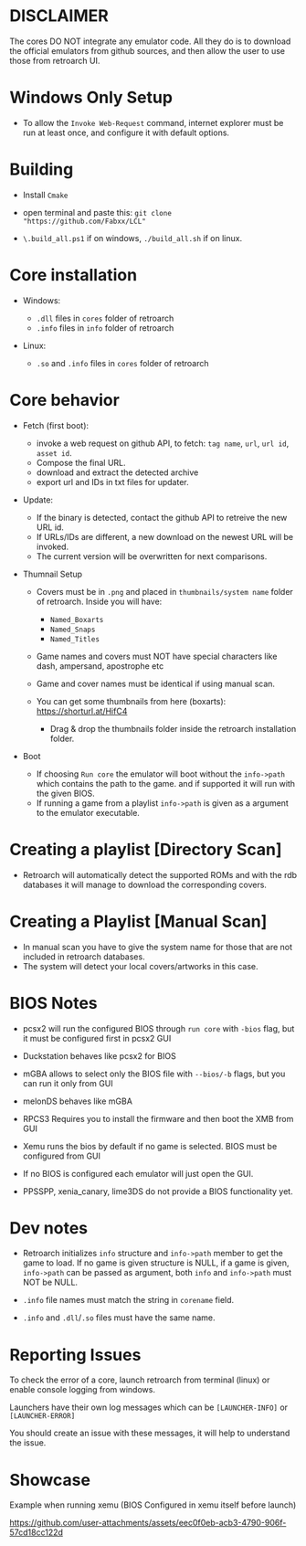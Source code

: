 # DISCLAIMER
The cores DO NOT integrate any emulator code. All they do is to download the official emulators from github sources, and then allow the user to use those from retroarch UI.

# Windows Only Setup

- To allow the `Invoke Web-Request` command, internet explorer must be run at least once, and configure it with default options.
 

# Building

- Install `Cmake`

- open terminal and paste this: `git clone "https://github.com/Fabxx/LCL"`

- `\.build_all.ps1` if on windows, `./build_all.sh` if on linux.

# Core installation

- Windows:
  - `.dll` files in `cores` folder of retroarch
  - `.info` files in `info` folder of retroarch

- Linux:
  - `.so` and `.info` files in `cores` folder of retroarch
  
 
# Core behavior

- Fetch (first boot):
   - invoke a web request on github API, to fetch: `tag name`, `url`, `url id`, `asset id`.
   - Compose the final URL.
   - download and extract the detected archive
   - export url and IDs in txt files for updater.

- Update:
   - If the binary is detected, contact the github API to retreive the new URL id.
   - If URLs/IDs are different, a new download on the newest URL will be invoked.
   - The current version will be overwritten for next comparisons.

- Thumnail Setup
   -  Covers must be in `.png` and placed in `thumbnails/system name` folder of retroarch. Inside you will have:
      - `Named_Boxarts`
      - `Named_Snaps`
      - `Named_Titles`
        
  - Game names and covers must NOT have special characters like dash, ampersand, apostrophe etc
  - Game and cover names must be identical if using manual scan.
  - You can get some thumbnails from here (boxarts): https://shorturl.at/HifC4
    - Drag & drop the thumbnails folder inside the retroarch installation folder.

- Boot
   - If choosing `Run core` the emulator will boot without the `info->path` which contains the path to the game.
     and if supported it will run with the given BIOS.
   - If running a game from a playlist `info->path` is given as a argument to the emulator executable.



# Creating a playlist [Directory Scan]

- Retroarch will automatically detect the supported ROMs and with the rdb databases it will manage to download the corresponding
  covers.

# Creating a Playlist [Manual Scan]

- In manual scan you have to give the system name for those that are not included in retroarch databases.
- The system will detect your local covers/artworks in this case.

# BIOS Notes
  - pcsx2 will run the configured BIOS through `run core` with `-bios` flag, but it must be configured first in pcsx2 GUI
    
  - Duckstation behaves like pcsx2 for BIOS
    
  - mGBA allows to select only the BIOS file with `--bios/-b` flags, but you can run it only from GUI
 
  - melonDS behaves like mGBA
 
  - RPCS3 Requires you to install the firmware and then boot the XMB from GUI
    
  - Xemu runs the bios by default if no game is selected. BIOS must be configured from GUI
    
  - If no BIOS is configured each emulator will just open the GUI.

  - PPSSPP, xenia_canary, lime3DS do not provide a BIOS functionality yet.


# Dev notes

- Retroarch initializes `info` structure and `info->path` member to get the game to load. If no game is given structure is NULL, if a game is given,
  `info->path` can be passed as argument, both `info` and `info->path` must NOT be NULL.

- `.info` file names must match the string in `corename` field.

- `.info` and `.dll`/`.so` files must have the same name.

# Reporting Issues
To check the error of a core, launch retroarch from terminal (linux) or enable console logging from windows.

Launchers have their own log messages which can be `[LAUNCHER-INFO]` or `[LAUNCHER-ERROR]`

You should create an issue with these messages, it will help to understand the issue.


# Showcase

Example when running xemu (BIOS Configured in xemu itself before launch)

https://github.com/user-attachments/assets/eec0f0eb-acb3-4790-906f-57cd18cc122d




